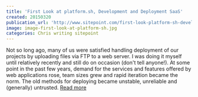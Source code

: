 ```yaml
---
title: 'First Look at platform.sh, Development and Deployment SaaS'
created: 20150320
publication_url: 'http://www.sitepoint.com/first-look-platform-sh-development-deployment-saas/'
image: image-first-look-at-platform-sh.jpg
categories: Chris writing sitepoint
---
```


Not so long ago, many of us were satisfied handling deployment of our projects by uploading files via FTP to a web server. I was doing it myself until relatively recently and still do on occasion (don't tell anyone!). At some point in the past few years, demand for the services and features offered by web applications rose, team sizes grew and rapid iteration became the norm. The old methods for deploying became unstable, unreliable and (generally) untrusted. [Read more](http://www.sitepoint.com/first-look-platform-sh-development-deployment-saas/)
